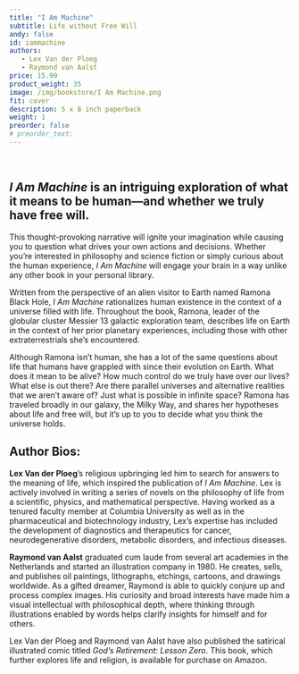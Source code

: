 ```yaml
---
title: "I Am Machine"
subtitle: Life without Free Will
andy: false
id: iammachine
authors:
   - Lex Van der Ploeg
   - Raymond van Aalst
price: 15.99
product_weight: 35
image: /img/bookstore/I Am Machine.png
fit: cover
description: 5 x 8 inch paperback
weight: 1
preorder: false
# preorder_text: 
---
```


<br>

## *I Am Machine* is an intriguing exploration of what it means to be human—and whether we truly have free will. 

This thought-provoking narrative will ignite your imagination while causing you to question what drives your own actions and decisions. Whether you’re interested in philosophy and science fiction or simply curious about the human experience, *I Am Machine* will engage your brain in a way unlike any other book in your personal library.

Written from the perspective of an alien visitor to Earth named Ramona Black Hole, *I Am Machine* rationalizes human existence in the context of a universe filled with life. Throughout the book, Ramona, leader of the globular cluster Messier 13 galactic exploration team, describes life on Earth in the context of her prior planetary experiences, including those with other extraterrestrials she’s encountered.

Although Ramona isn’t human, she has a lot of the same questions about life that humans have grappled with since their evolution on Earth. What does it mean to be alive? How much control do we truly have over our lives? What else is out there? Are there parallel universes and alternative realities that we aren’t aware of? Just what is possible in infinite space? Ramona has traveled broadly in our galaxy, the Milky Way, and shares her hypotheses about life and free will, but it’s up to you to decide what you think the universe holds.

## Author Bios:

<b>Lex Van der Ploeg</b>’s religious upbringing led him to search for answers to the meaning of life, which inspired the publication of *I Am Machine*. Lex is actively involved in writing a series of novels on the philosophy of life from a scientific, physics, and mathematical perspective. Having worked as a tenured faculty member at Columbia University as well as in the pharmaceutical and biotechnology industry, Lex’s expertise has included the development of diagnostics and therapeutics for cancer, neurodegenerative disorders, metabolic disorders, and infectious diseases.


<b>Raymond van Aalst</b> graduated cum laude from several art academies in the Netherlands and started an illustration company in 1980. He creates, sells, and publishes oil paintings, lithographs, etchings, cartoons, and drawings worldwide. As a gifted dreamer, Raymond is able to quickly conjure up and process complex images. His curiosity and broad interests have made him a visual intellectual with philosophical depth, where thinking through illustrations enabled by words helps clarify insights for himself and for others. 

Lex Van der Ploeg and Raymond van Aalst have also published the satirical illustrated comic titled *God’s Retirement: Lesson Zero*. This book, which further explores life and religion, is available for purchase on Amazon.
